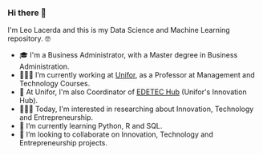 ### Hi there 👋

I'm Leo Lacerda and this is my Data Science and Machine Learning repository. 🤓

- 🎓  I'm a Business Administrator, with a Master degree in Business Administration.
- 👨🏻‍🏫  I’m currently working at [Unifor](https://unifor.br), as a Professor at Management and Technology Courses.
- 🚀  At Unifor, I'm also Coordinator of [EDETEC Hub](https://www.unifor.br/web/pesquisa-inovacao/edetec) (Unifor's Innovation Hub).
- 🕵🏻‍♂️  Today, I'm interested in researching about Innovation, Technology and Entrepreneurship.
- 🌱  I’m currently learning Python, R and SQL.
- 👯  I’m looking to collaborate on Innovation, Technology and Entrepreneurship projects.

<!--
- 🤔 I’m looking for help with ...
- 💬 Ask me about ...
- 📫 How to reach me: ...
- 😄 Pronouns: ...
- ⚡ Fun fact: ...
-->

